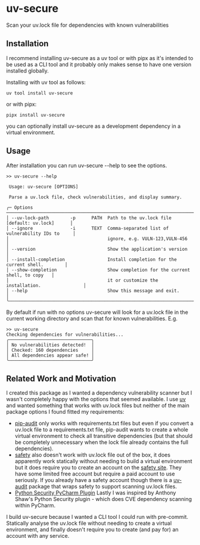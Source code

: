 # uv-secure

Scan your uv.lock file for dependencies with known vulnerabilities

## Installation

I recommend installing uv-secure as a uv tool or with pipx as it's intended to be used
as a CLI tool and it probably only makes sense to have one version installed globally.

Installing with uv tool as follows:

```shell
uv tool install uv-secure
```

or with pipx:

```shell
pipx install uv-secure
```

you can optionally install uv-secure as a development dependency in a virtual
environment.

## Usage

After installation you can run uv-secure --help to see the options.

```text
>> uv-secure --help

 Usage: uv-secure [OPTIONS]

 Parse a uv.lock file, check vulnerabilities, and display summary.

╭─ Options ────────────────────────────────────────────────────────────────────────────╮
│ --uv-lock-path        -p      PATH  Path to the uv.lock file [default: uv.lock]      │
│ --ignore              -i      TEXT  Comma-separated list of vulnerability IDs to     │
│                                     ignore, e.g. VULN-123,VULN-456                   │
│ --version                           Show the application's version                   │
│ --install-completion                Install completion for the current shell.        │
│ --show-completion                   Show completion for the current shell, to copy   │
│                                     it or customize the installation.                │
│ --help                              Show this message and exit.                      │
╰──────────────────────────────────────────────────────────────────────────────────────╯
```

By default if run with no options uv-secure will look for a uv.lock file in the current
working directory and scan that for known vulnerabilities. E.g.

```text
>> uv-secure
Checking dependencies for vulnerabilities...
╭───────────────────────────────╮
│ No vulnerabilities detected!  │
│ Checked: 160 dependencies     │
│ All dependencies appear safe! │
╰───────────────────────────────╯
```

## Related Work and Motivation

I created this package as I wanted a dependency vulnerability scanner but I wasn't
completely happy with the options that seemed available. I use
[uv](https://docs.astral.sh/uv/) and wanted something that works with uv.lock files but
neither of the main package options I found fitted my requirements:

- [pip-audit](https://pypi.org/project/pip-audit/) only works with requirements.txt
  files but even if you convert a uv.lock file to a requirements.txt file, pip-audit
  wants to create a whole virtual environment to check all transitive dependencies (but
  that should be completely unnecessary when the lock file already contains the full
  dependencies).
- [safety](https://pypi.org/project/safety/) also doesn't work with uv.lock file out of
  the box, it does apparently work statically without needing to build a virtual
  environment but it does require you to create an account on the
  [safety site](https://platform.safetycli.com/). They have some limited free account
  but require a paid account to use seriously. If you already have a safety account
  though there is a [uv-audit](https://pypi.org/project/uv-audit/) package that wraps
  safety to support scanning uv.lock files.
- [Python Security PyCharm Plugin](https://plugins.jetbrains.com/plugin/13609-python-security)
  Lastly I was inspired by Anthony Shaw's Python Security plugin - which does CVE
  dependency scanning within PyCharm.

I build uv-secure because I wanted a CLI tool I could run with pre-commit. Statically
analyse the uv.lock file without needing to create a virtual environment, and finally
doesn't require you to create (and pay for) an account with any service.
